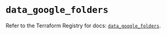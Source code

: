 # `data_google_folders`

Refer to the Terraform Registry for docs: [`data_google_folders`](https://registry.terraform.io/providers/hashicorp/google/5.16.0/docs/data-sources/folders).
